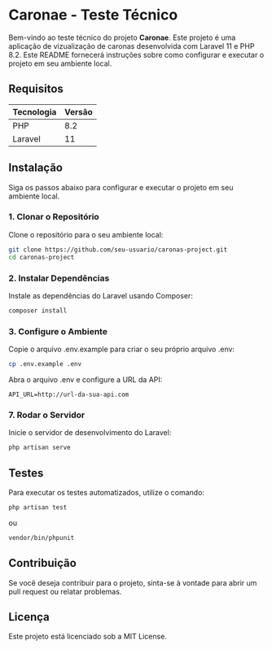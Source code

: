# Caronae - Teste Técnico

Bem-vindo ao teste técnico do projeto **Caronae**. Este projeto é uma aplicação de vizualização de caronas desenvolvida com Laravel 11 e PHP 8.2. Este README fornecerá instruções sobre como configurar e executar o projeto em seu ambiente local.

## Requisitos

| Tecnologia | Versão |
|------------|--------|
| PHP        | 8.2    |
| Laravel    | 11     |


## Instalação

Siga os passos abaixo para configurar e executar o projeto em seu ambiente local.

### 1. Clonar o Repositório

Clone o repositório para o seu ambiente local:

```bash
git clone https://github.com/seu-usuario/caronas-project.git
cd caronas-project
```

### 2. Instalar Dependências

Instale as dependências do Laravel usando Composer:

```bash
composer install
```
### 3. Configure o Ambiente

Copie o arquivo .env.example para criar o seu próprio arquivo .env:

```bash
cp .env.example .env
```

Abra o arquivo .env e configure a URL da API:

```env
API_URL=http://url-da-sua-api.com
```

### 7. Rodar o Servidor

Inicie o servidor de desenvolvimento do Laravel:

```bash
php artisan serve
```

## Testes

Para executar os testes automatizados, utilize o comando:

```bash
php artisan test
```

ou 

```bash
vendor/bin/phpunit
```

## Contribuição
Se você deseja contribuir para o projeto, sinta-se à vontade para abrir um pull request ou relatar problemas.

## Licença
Este projeto está licenciado sob a MIT License.



